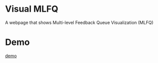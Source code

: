 # Visual MLFQ

A webpage that shows Multi-level Feedback Queue Visualization (MLFQ)

# Demo
[demo](https://oceanpresentchao.github.io/Visual-MLFQ/)
